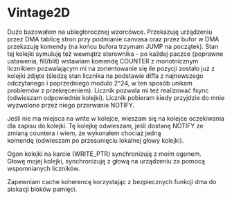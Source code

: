 # Vintage2D

Dużo bazowałem na ubiegłorocznej wzorcówce. Przekazuję urządzeniu przez DMA tablicę stron przy podmianie canvasa oraz
przez bufor w DMA przekazuję komendy (na końcu bufora trzymam JUMP na początek). Stan tej kolejki symuluję też wewnątrz
sterownika - po każdej paczce (poprawne ustawenia, fill/blit) wstawiam komendę COUNTER z monotnicznym licznikiem
pozwalającym mi na zorientowanie się ile pozycji zostało już z kolejki zdjęte (śledzę stan licznika na podstawie diffa
z najnowszego odczytanego i poprzedniego modulo 2^24, w ten sposób unikam problemów z przekręceniem). Licznik pozwala mi
też realizować fsync (odwieszam odpowiednie kolejki). Licznik pobieram kiedy przyjdzie do mnie wyzwolone przez niego przerwanie NOTIFY.

Jeśli nie ma miejsca na write w kolejce, wieszam się na kolejce oczekiwania dla zapisu do kolejki. Tę kolejkę odwieszam, jeśli dostanę NOTIFY ze zmianą countera i wiem, że wykonałem chociaż jedną komendę (odwieszam po przesunięciu lokalnej głowy kolejki).

Ogon kolejki na karcie (WRITE_PTR) synchronizuję z moim ogonem. Głowę mojej kolejki, synchronizuję z głową na urządzeniu za pomocą wspomnianych liczników.

Zapewniam cache koherencę korzystając z bezpiecznych funkcji dma do alokacji bloków pamięci.